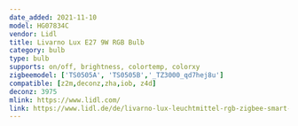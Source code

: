 ```yaml
---
date_added: 2021-11-10
model: HG07834C
vendor: Lidl
title: Livarno Lux E27 9W RGB Bulb
category: bulb
type: bulb
supports: on/off, brightness, colortemp, colorxy
zigbeemodel: ['TS0505A', 'TS0505B','_TZ3000_qd7hej8u']
compatible: [z2m,deconz,zha,iob, z4d]
deconz: 3975
mlink: https://www.lidl.com/
link: https://www.lidl.de/de/livarno-lux-leuchtmittel-rgb-zigbee-smart-home-dimmbar/p354569
---
```

